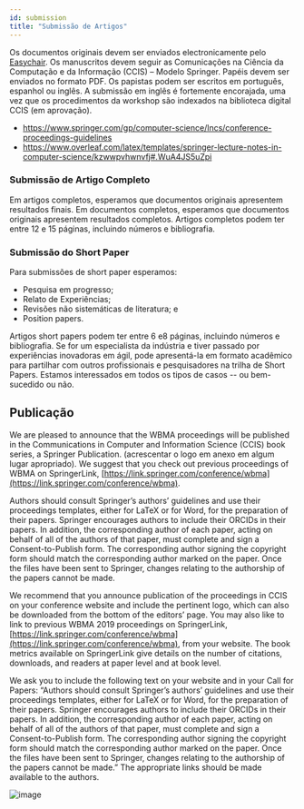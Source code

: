 ```yaml
---
id: submission
title: "Submissão de Artigos"
---
```



Os documentos originais devem ser enviados electronicamente pelo [Easychair](https://easychair.org/conferences/?conf=wbma2019). Os manuscritos devem seguir as Comunicações na Ciência da Computação e da Informação (CCIS) – Modelo Springer. Papéis devem ser enviados no formato PDF. Os papistas podem ser escritos em português, espanhol ou inglês. A submissão em inglês é fortemente encorajada, uma vez que os procedimentos da workshop são indexados na biblioteca digital CCIS (em aprovação).

- https://www.springer.com/gp/computer-science/lncs/conference-proceedings-guidelines
- https://www.overleaf.com/latex/templates/springer-lecture-notes-in-computer-science/kzwwpvhwnvfj#.WuA4JS5uZpi

### Submissão de Artigo Completo

Em artigos completos, esperamos que documentos originais apresentem resultados finais. Em documentos completos, esperamos que documentos originais apresentem resultados completos. Artigos completos podem ter entre 12 e 15 páginas, incluindo números e bibliografia.

### Submissão do Short Paper

Para submissões de short paper esperamos:

- Pesquisa em progresso;
- Relato de Experiências;
- Revisões não sistemáticas de literatura; e
- Position papers.

Artigos short papers podem ter entre 6 e8 páginas, incluindo números e bibliografia. Se for um especialista da indústria e tiver passado por experiências inovadoras em ágil, pode apresentá-la em formato acadêmico para partilhar com outros profissionais e pesquisadores na trilha de Short Papers. Estamos interessados em todos os tipos de casos -- ou bem-sucedido ou não.

## Publicação

We are pleased to announce that the WBMA proceedings will be published in the Communications in Computer and Information Science (CCIS) book series, a Springer Publication. (acrescentar o logo em anexo em algum lugar apropriado). We suggest that you check out previous proceedings of WBMA on SpringerLink, [https://link.springer.com/conference/wbma](https://link.springer.com/conference/wbma). 

Authors should consult Springer’s authors’ guidelines and use their proceedings templates, either for LaTeX or for Word, for the preparation of their papers. Springer encourages authors to include their ORCIDs in their papers. In addition, the corresponding author of each paper, acting on behalf of all of the authors of that paper, must complete and sign a Consent-to-Publish form. The corresponding author signing the copyright form should match the corresponding author marked on the paper. Once the files have been sent to Springer, changes relating to the authorship of the papers cannot be made.


We recommend that you announce publication of the proceedings in CCIS on your conference website and include the pertinent logo, which can also be downloaded from the bottom of the editors’ page. You may also like to link to previous WBMA 2019 proceedings on SpringerLink, [https://link.springer.com/conference/wbma](https://link.springer.com/conference/wbma), from your website. The book metrics available on SpringerLink give details on the number of citations, downloads, and readers at paper level and at book level.

We ask you to include the following text on your website and in your Call for Papers: “Authors should consult Springer’s authors’ guidelines and use their proceedings templates, either for LaTeX or for Word, for the preparation of their papers. Springer encourages authors to include their ORCIDs in their papers. In addition, the corresponding author of each paper, acting on behalf of all of the authors of that paper, must complete and sign a Consent-to-Publish form. The corresponding author signing the copyright form should match the corresponding author marked on the paper. Once the files have been sent to Springer, changes relating to the authorship of the papers cannot be made.” The appropriate links should be made available to the authors.

![image](https://github.com/lappis-unb/agile-brazil-hotsite/blob/master/docs/wbma/figs/CCIS-Logo.jpg)

